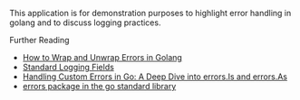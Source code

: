 

This application is for demonstration purposes to highlight error handling in golang and to discuss logging practices.


Further Reading
* [How to Wrap and Unwrap Errors in Golang](https://rollbar.com/blog/golang-wrap-and-unwrap-error/)
* [Standard Logging Fields](https://cintab.atlassian.net/wiki/spaces/ENG/pages/3386933255/Logging+standardization+proposal+for+Infra+2)
* [Handling Custom Errors in Go: A Deep Dive into errors.Is and errors.As](https://medium.com/@vijeshomen/handling-custom-errors-in-go-a-deep-dive-into-errors-is-and-errors-as-1428c989c631)
* [errors package in the go standard library](https://pkg.go.dev/errors)